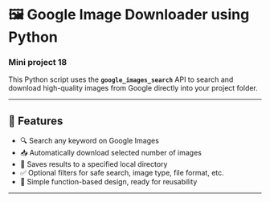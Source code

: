 # 🖼️ Google Image Downloader using Python
### Mini project 18

This Python script uses the **`google_images_search`** API to search and download high-quality images from Google directly into your project folder.

---

## 📌 Features

- 🔍 Search any keyword on Google Images
- 📥 Automatically download selected number of images
- 📂 Saves results to a specified local directory
- ✅ Optional filters for safe search, image type, file format, etc.
- 🚀 Simple function-based design, ready for reusability

---
